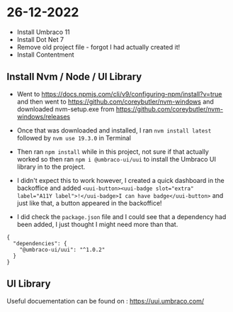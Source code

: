 # 26-12-2022

- Install Umbraco 11
- Install Dot Net 7
- Remove old project file - forgot I had actually created it! 
- Install Contentment

## Install Nvm / Node / UI Library

- Went to https://docs.npmjs.com/cli/v9/configuring-npm/install?v=true and then went to https://github.com/coreybutler/nvm-windows and downloaded nvm-setup.exe from https://github.com/coreybutler/nvm-windows/releases

- Once that was downloaded and installed, I ran `nvm install latest` followed by `nvm use 19.3.0` in Terminal
- Then ran `npm install` while in this project, not sure if that actually worked so then ran `npm i @umbraco-ui/uui` to install the Umbraco UI library in to the project. 
- I didn't expect this to work however, I created a quick dashboard in the backoffice and added `<uui-button><uui-badge slot="extra" label="A11Y label">!</uui-badge>I can have badge</uui-button>` and just like that, a button appeared in the backoffice! 
- I did check the `package.json` file and I could see that a dependency had been added, I just thought I might need more than that. 

```
{
  "dependencies": {
    "@umbraco-ui/uui": "^1.0.2"
  }
}
```

## UI Library

Useful docuementation can be found on : https://uui.umbraco.com/